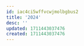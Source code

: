 ```yaml
---
id: iac4ci5wffvcwjmolbgbus2
title: '2024'
desc: ''
updated: 1711443037476
created: 1711443037476
---
```

